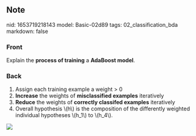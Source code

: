 ## Note
nid: 1653719218143
model: Basic-02d89
tags: 02_classification_bda
markdown: false

### Front
Explain the <b>process of training</b> a <b>AdaBoost model</b>.

### Back
<ol>
  <li>Assign each training example a weight > 0
  <li><b>Increase</b> the weights of <b>misclassified examples</b>
  iteratively
  <li><b>Reduce</b> the weights of <b>correctly classifed
  examples</b> iteratively
  <li>Overall hypothesis \(h\) is the composition of the
  differently weighted individual hypotheses \(h_1\) to \(h_4\).
</ol><img src="paste-b400bb82836a5f84a2d00733136ea9366adc1977.jpg">
